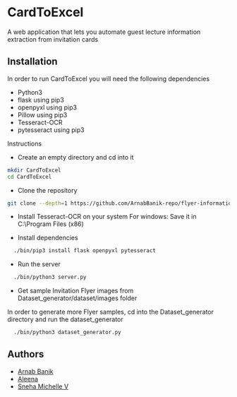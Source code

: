 # CardToExcel

A web application that lets you automate guest lecture information extraction from invitation cards

## Installation

In order to run CardToExcel you will need the following dependencies
* Python3
* flask using pip3
* openpyxl using pip3
* Pillow using pip3
* Tesseract-OCR
* pytesseract using pip3

Instructions

* Create an empty directory and cd into it
```bash
mkdir CardToExcel 
cd CardToExcel
```
* Clone the repository
```bash
git clone --depth=1 https://github.com/ArnabBanik-repo/flyer-information-extractor/ .
```
* Install Tesseract-OCR on your system
  For windows: Save it in C:\Program Files (x86) 
  
* Install dependencies
```bash
  ./bin/pip3 install flask openpyxl pytesseract
```
* Run the server
```bash
  ./bin/python3 server.py
```
* Get sample Invitation Flyer images from Dataset_generator/dataset/images folder

In order to generate more Flyer samples, cd into the Dataset_generator directory and run the dataset_generator
```bash
  ./bin/python3 dataset_generator.py
```


## Authors
- [Arnab Banik](https://www.github.com/ArnabBanik-repo)
- [Aleena](https://www.github.com/a-leena)
- [Sneha Michelle V](https://www.github.com/Namslay26)
